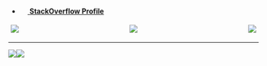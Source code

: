 - <a target="_blank" href="https://pt.stackoverflow.com/users/70554/13dev"><img src="https://upload.wikimedia.org/wikipedia/commons/thumb/e/ef/Stack_Overflow_icon.svg/768px-Stack_Overflow_icon.svg.png" width="15"/> **StackOverflow Profile**</a>


<div style="display: flex; justify-content:space-between">
  <img src="https://img.shields.io/badge/-%20?style=flat-square&logo=c%2B%2B&logoColor=white&color=00549e" style="margin:5px;"/>
  <img src="https://img.shields.io/badge/-%20?style=flat-square&logo=html5&logoColor=white&color=e54c21" style="margin:5px;"/>
  <img src="https://img.shields.io/badge/-%20?style=flat-square&logo=php&logoColor=white&color=4d588e" style="margin:5px;"/>
 
</div>

---
<div align="center">

  <div style="display: flex; align-items: flex-start;">
    <img src="https://github-readme-stats.vercel.app/api?username=13dev&show_icons=true&include_all_commits=true&line_height=20&hide_border=true&theme=graywhite"/>
    <img src="https://github-readme-stats.vercel.app/api/top-langs/?username=13dev&layout=compact&theme=graywhite&hide_border=true" />
  </div>
</div>
